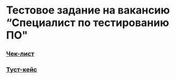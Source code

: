 # Тестовое задание на вакансию “Специалист по тестированию ПО"
### [Чек-лист](https://docs.google.com/spreadsheets/d/10DvnD6iSPtSV7iIVjwpmkCho4qLL027bXgLtzkJH8m8/edit?usp=sharing)
### [Туст-кейс](https://docs.google.com/spreadsheets/d/1TfdovmzgSWxyBB0xU9lrFNa1czYzyxNqkvr_MyjcFSM/edit?usp=sharing)
